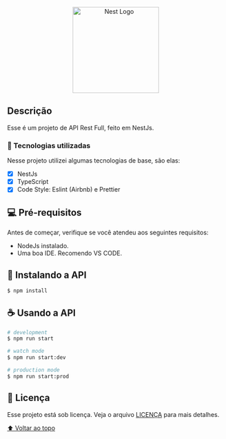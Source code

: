 <p align="center">
  <a href="http://nestjs.com/" target="blank"><img src="https://nestjs.com/img/logo-small.svg" width="200" alt="Nest Logo" /></a>
</p>

## Descrição

Esse é um projeto de API Rest Full, feito em NestJs.

### :space_invader: Tecnologias utilizadas

Nesse projeto utilizei algumas tecnologias de base, são elas:

- [x] NestJs
- [x] TypeScript
- [x] Code Style: Eslint (Airbnb) e Prettier

## 💻 Pré-requisitos

Antes de começar, verifique se você atendeu aos seguintes requisitos:

- NodeJs instalado.
- Uma boa IDE. Recomendo VS CODE.

## 🚀 Instalando a API

```bash
$ npm install
```

## ☕ Usando a API

```bash
# development
$ npm run start

# watch mode
$ npm run start:dev

# production mode
$ npm run start:prod
```

## 📝 Licença

Esse projeto está sob licença. Veja o arquivo [LICENÇA](LICENSE.md) para mais detalhes.

[⬆ Voltar ao topo](#todolist)<br>

